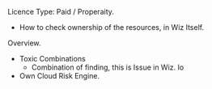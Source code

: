 
Licence Type: Paid / Properaity.

- How to check ownership of the resources, in Wiz Itself. 

Overview.
-  Toxic Combinations
	- Combination of finding, this is Issue in Wiz. Io
- Own Cloud Risk Engine.